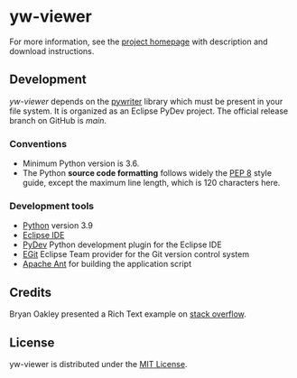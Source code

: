 # yw-viewer

For more information, see the [project homepage](https://peter88213.github.io/yw-viewer) with description and download instructions.


## Development

*yw-viewer* depends on the [pywriter](https://github.com/peter88213/PyWriter) library which must be present in your file system. It is organized as an Eclipse PyDev project. The official release branch on GitHub is *main*.

### Conventions

- Minimum Python version is 3.6. 
- The Python **source code formatting** follows widely the [PEP 8](https://www.python.org/dev/peps/pep-0008/) style guide, except the maximum line length, which is 120 characters here.

### Development tools

- [Python](https://python.org) version 3.9
- [Eclipse IDE](https://eclipse.org)
- [PyDev](https://pydev.org) Python development plugin for the Eclipse IDE
- [EGit](https://www.eclipse.org/egit/) Eclipse Team provider for the Git version control system
- [Apache Ant](https://ant.apache.org/) for building the application script
## Credits

Bryan Oakley presented a Rich Text example on [stack overflow](https://stackoverflow.com/questions/63099026/fomatted-text-in-tkinter).

## License

yw-viewer is distributed under the [MIT License](http://www.opensource.org/licenses/mit-license.php).

